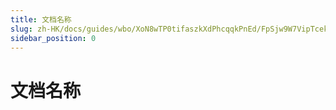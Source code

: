 ```yaml
---
title: 文档名称
slug: zh-HK/docs/guides/wbo/XoN8wTP0tifaszkXdPhcqqkPnEd/FpSjw9W7VipTcekPGI9cq32gn6c
sidebar_position: 0
---
```



# 文档名称


